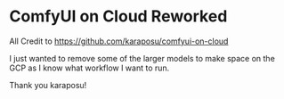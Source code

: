 # ComfyUI on Cloud Reworked

All Credit to https://github.com/karaposu/comfyui-on-cloud 

I just wanted to remove some of the larger models to make space on the GCP as I know what workflow I want to run. 

Thank you karaposu!